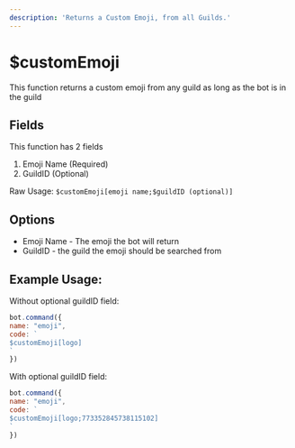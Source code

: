 ```yaml
---
description: 'Returns a Custom Emoji, from all Guilds.'
---
```


# $customEmoji

This function returns a custom emoji from any guild as long as the bot is in the guild

## Fields

This function has 2 fields

1. Emoji Name \(Required\)
2. GuildID \(Optional\)

Raw Usage: `$customEmoji[emoji name;$guildID (optional)]`

## Options

* Emoji Name - The emoji the bot will return
* GuildID - the guild the emoji should be searched from

## Example Usage:

Without optional guildID field:

```javascript
bot.command({
name: "emoji", 
code: `
$customEmoji[logo]
`
})
```

With optional guildID field:

```javascript
bot.command({
name: "emoji", 
code: `
$customEmoji[logo;773352845738115102]
`
})
```

